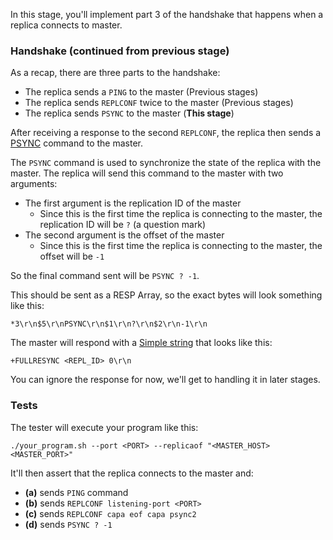 In this stage, you'll implement part 3 of the handshake that happens when a replica connects to master.

### Handshake (continued from previous stage)

As a recap, there are three parts to the handshake:

- The replica sends a `PING` to the master (Previous stages)
- The replica sends `REPLCONF` twice to the master (Previous stages)
- The replica sends `PSYNC` to the master (**This stage**)

After receiving a response to the second `REPLCONF`, the replica then sends a [PSYNC](https://redis.io/commands/psync/) command to the master.

The `PSYNC` command is used to synchronize the state of the replica with the master. The replica will send this command to the master with two arguments:

- The first argument is the replication ID of the master
  - Since this is the first time the replica is connecting to the master, the replication ID will be `?` (a question mark)
- The second argument is the offset of the master
  - Since this is the first time the replica is connecting to the master, the offset will be `-1`

So the final command sent will be `PSYNC ? -1`.

This should be sent as a RESP Array, so the exact bytes will look something like this:

```
*3\r\n$5\r\nPSYNC\r\n$1\r\n?\r\n$2\r\n-1\r\n
```

The master will respond with a [Simple string](https://redis.io/docs/reference/protocol-spec/#simple-strings) that looks like this:

```
+FULLRESYNC <REPL_ID> 0\r\n
```

You can ignore the response for now, we'll get to handling it in later stages.

### Tests

The tester will execute your program like this:

```
./your_program.sh --port <PORT> --replicaof "<MASTER_HOST> <MASTER_PORT>"
```

It'll then assert that the replica connects to the master and:

- **(a)** sends `PING` command
- **(b)** sends `REPLCONF listening-port <PORT>`
- **(c)** sends `REPLCONF capa eof capa psync2`
- **(d)** sends `PSYNC ? -1`

